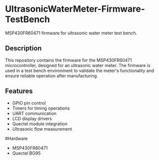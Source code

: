 # UltrasonicWaterMeter-Firmware-TestBench
MSP430FR60471 firmware for ultrasonic water meter test bench. 

## Description
This repository contains the firmware for the MSP430FR60471 microcontroller, designed for an ultrasonic water meter. The firmware is used in a test bench environment to validate the meter's functionality and ensure reliable operation after manufacturing. 

## Features
- GPIO pin control
- Timers for timing operations
- UART communication
- LCD display drivers
- Quectel module integration
- Ultrasonic flow measurement

#Hardware
- MSP430FR60471
- Quectel BG95

